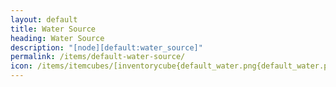 ```yaml
---
layout: default
title: Water Source
heading: Water Source
description: "[node][default:water_source]"
permalink: /items/default-water-source/
icon: /items/itemcubes/[inventorycube{default_water.png{default_water.png{default_water.png.png
---
```

